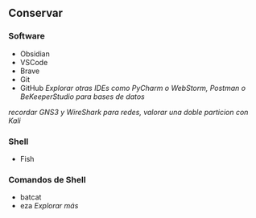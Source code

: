 ## Conservar
### Software
+ Obsidian
+ VSCode
+ Brave
+ Git
+ GitHub
*Explorar otras IDEs como PyCharm o WebStorm, Postman o BeKeeperStudio para bases de datos*

*recordar GNS3 y WireShark para redes, valorar una doble particion con Kali*
### Shell
+ Fish
### Comandos de Shell
+ batcat
+ eza
*Explorar más*
